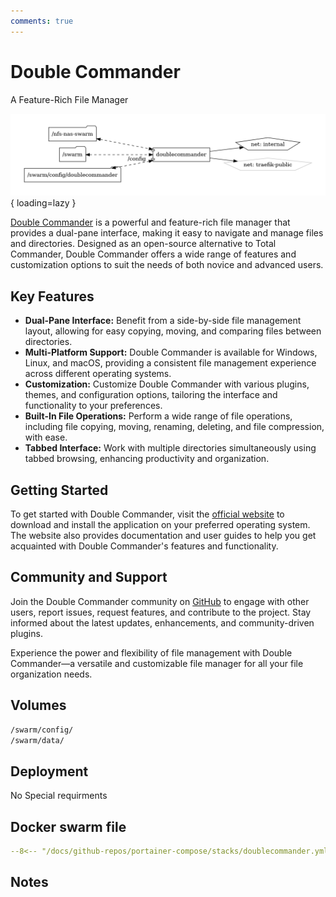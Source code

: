 ```yaml
---
comments: true
---
```


# Double Commander

A Feature-Rich File Manager

![doublecommander diagram](../assets/diagrams/doublecommander.png){ loading=lazy }

[Double Commander](https://doublecmd.sourceforge.io/) is a powerful and feature-rich file manager that provides a dual-pane interface, making it easy to navigate and manage files and directories. Designed as an open-source alternative to Total Commander, Double Commander offers a wide range of features and customization options to suit the needs of both novice and advanced users.

## Key Features

- **Dual-Pane Interface:** Benefit from a side-by-side file management layout, allowing for easy copying, moving, and comparing files between directories.
- **Multi-Platform Support:** Double Commander is available for Windows, Linux, and macOS, providing a consistent file management experience across different operating systems.
- **Customization:** Customize Double Commander with various plugins, themes, and configuration options, tailoring the interface and functionality to your preferences.
- **Built-In File Operations:** Perform a wide range of file operations, including file copying, moving, renaming, deleting, and file compression, with ease.
- **Tabbed Interface:** Work with multiple directories simultaneously using tabbed browsing, enhancing productivity and organization.

## Getting Started

To get started with Double Commander, visit the [official website](https://doublecmd.sourceforge.io/) to download and install the application on your preferred operating system. The website also provides documentation and user guides to help you get acquainted with Double Commander's features and functionality.

## Community and Support

Join the Double Commander community on [GitHub](https://github.com/doublecmd/doublecmd) to engage with other users, report issues, request features, and contribute to the project. Stay informed about the latest updates, enhancements, and community-driven plugins.

Experience the power and flexibility of file management with Double Commander—a versatile and customizable file manager for all your file organization needs.


## Volumes

```bash
/swarm/config/
/swarm/data/
```

## Deployment
No Special requirments

## Docker swarm file
``` yaml linenums="1" 
--8<-- "/docs/github-repos/portainer-compose/stacks/doublecommander.yml"
```

## Notes

